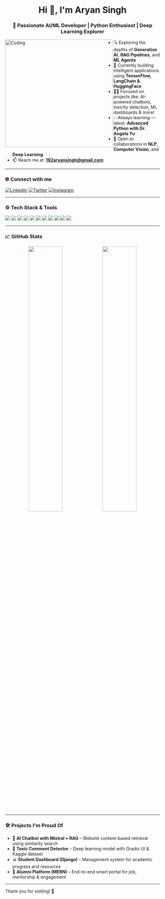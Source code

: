 <h1 align="center">Hi 👋, I'm Aryan Singh</h1>
<h3 align="center">🚀 Passionate AI/ML Developer | Python Enthusiast | Deep Learning Explorer</h3>

<img align="left" alt="Coding" width="350" src="https://user-images.githubusercontent.com/55389276/140866485-8fb1c876-9a8f-4d6a-98dc-08c4981eaf70.gif">

- 🔍 Exploring the depths of **Generative AI**, **RAG Pipelines**, and **ML Agents**
- 🧠 Currently building intelligent applications using **TensorFlow, LangChain & HuggingFace**
- 👨‍💻 Focused on projects like: AI-powered chatbots, toxicity detection, ML dashboards & more!
- 💡 Always learning — latest: **Advanced Python with Dr. Angela Yu**
- 🤝 Open to collaborations in **NLP**, **Computer Vision**, and **Deep Learning**
- 📫 Reach me at: **192aryansingh@gmail.com**

---

<h3>🌐 Connect with me</h3>

[![LinkedIn](https://img.shields.io/badge/-Aryan%20Singh-blue?style=for-the-badge&logo=linkedin&logoColor=white)](https://www.linkedin.com/in/aryan-singh-939a2723a/)
[![Twitter](https://img.shields.io/badge/-Twitter-1DA1F2?style=for-the-badge&logo=twitter&logoColor=white)](https://twitter.com/192aryansingh)
[![Instagram](https://img.shields.io/badge/-Instagram-E4405F?style=for-the-badge&logo=instagram&logoColor=white)](https://instagram.com/aryansingh_192)

---

<h3>⚙️ Tech Stack & Tools</h3>

<p>
  <img src="https://img.shields.io/badge/-Python-3776AB?style=for-the-badge&logo=python&logoColor=white"/>
  <img src="https://img.shields.io/badge/-TensorFlow-FF6F00?style=for-the-badge&logo=tensorflow&logoColor=white"/>
  <img src="https://img.shields.io/badge/-LangChain-0A192F?style=for-the-badge&logo=LangChain&logoColor=white"/>
  <img src="https://img.shields.io/badge/-HuggingFace-FFD21F?style=for-the-badge&logo=huggingface&logoColor=black"/>
  <img src="https://img.shields.io/badge/-Flask-000000?style=for-the-badge&logo=flask&logoColor=white"/>
  <img src="https://img.shields.io/badge/-Django-092E20?style=for-the-badge&logo=django&logoColor=white"/>
  <img src="https://img.shields.io/badge/-HTML5-E34F26?style=for-the-badge&logo=html5&logoColor=white"/>
  <img src="https://img.shields.io/badge/-CSS3-1572B6?style=for-the-badge&logo=css3&logoColor=white"/>
  <img src="https://img.shields.io/badge/-JavaScript-F7DF1E?style=for-the-badge&logo=javascript&logoColor=black"/>
  <img src="https://img.shields.io/badge/-C++-00599C?style=for-the-badge&logo=c%2B%2B&logoColor=white"/>
  <img src="https://img.shields.io/badge/-Git-F05032?style=for-the-badge&logo=git&logoColor=white"/>
</p>

---

<h3>📈 GitHub Stats</h3>

<p align="center">
  <img src="https://github-readme-stats.vercel.app/api?username=aryan192&show_icons=true&theme=radical" width="47%"/>
  <img src="https://github-readme-streak-stats.herokuapp.com/?user=aryan192&theme=radical" width="47%"/>
</p>

---

<h3>🛠️ Projects I'm Proud Of</h3>

- 🤖 **AI Chatbot with Mistral + RAG** – Website content-based retrieval using similarity search
- 🧪 **Toxic Comment Detector** – Deep learning model with Gradio UI & Kaggle dataset
- 📊 **Student Dashboard (Django)** – Management system for academic progress and resources
- 🎯 **Alumni Platform (MERN)** – End-to-end smart portal for job, mentorship & engagement

---

Thank you for visiting! 🚀
